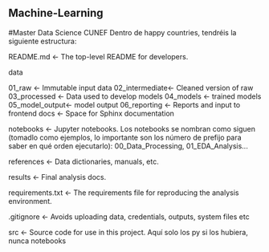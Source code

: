 ## Machine-Learning
#Master Data Science CUNEF
Dentro de happy countries, tendréis la siguiente estructura:

README.md <- The top-level README for developers.

data

01_raw <- Immutable input data
02_intermediate<- Cleaned version of raw
03_processed <- Data used to develop models
04_models <- trained models
05_model_output<- model output
06_reporting <- Reports and input to frontend
docs <- Space for Sphinx documentation

notebooks <- Jupyter notebooks. Los notebooks se nombran como siguen (tomadlo como ejemplos, lo importante son los número de prefijo para saber en qué orden ejecutarlo): 00_Data_Processing, 01_EDA_Analysis...

references <- Data dictionaries, manuals, etc.

results <- Final analysis docs.

requirements.txt <- The requirements file for reproducing the analysis environment.

.gitignore <- Avoids uploading data, credentials, outputs, system files etc

src <- Source code for use in this project. Aquí solo los py si los hubiera, nunca notebooks

